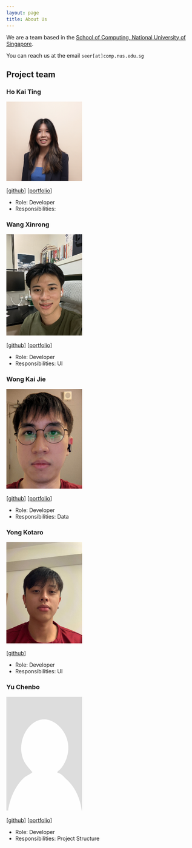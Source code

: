 ```yaml
---
layout: page
title: About Us
---
```


We are a team based in the [School of Computing, National University of Singapore](http://www.comp.nus.edu.sg).

You can reach us at the email `seer[at]comp.nus.edu.sg`

## Project team

### Ho Kai Ting

<img src="images/kaitinghh.png" width="200px">

[[github](https://github.com/kaitinghh)]
[[portfolio](team/kaitinghh.md)]

* Role: Developer
* Responsibilities:

### Wang Xinrong

<img src="images/wang-xinrong.png" width="200px">

[[github](http://github.com/wang-xinrong)]
[[portfolio](team/wangxinrong.md)]

* Role: Developer
* Responsibilities: UI

### Wong Kai Jie

<img src="images/wongkj12.png" width="200px">

[[github](http://github.com/wongkj12)] [[portfolio](team/wongkj12.md)]

* Role: Developer
* Responsibilities: Data

### Yong Kotaro

<img src="images/yongkotaro.png" width="200px">

[[github](http://github.com/yongkotaro)]

* Role: Developer
* Responsibilities: UI

### Yu Chenbo

<img src="images/yyccbb.png" width="200px">

[[github](http://github.com/yyccbb)]
[[portfolio](team/yyccbb)]

* Role: Developer
* Responsibilities: Project Structure
